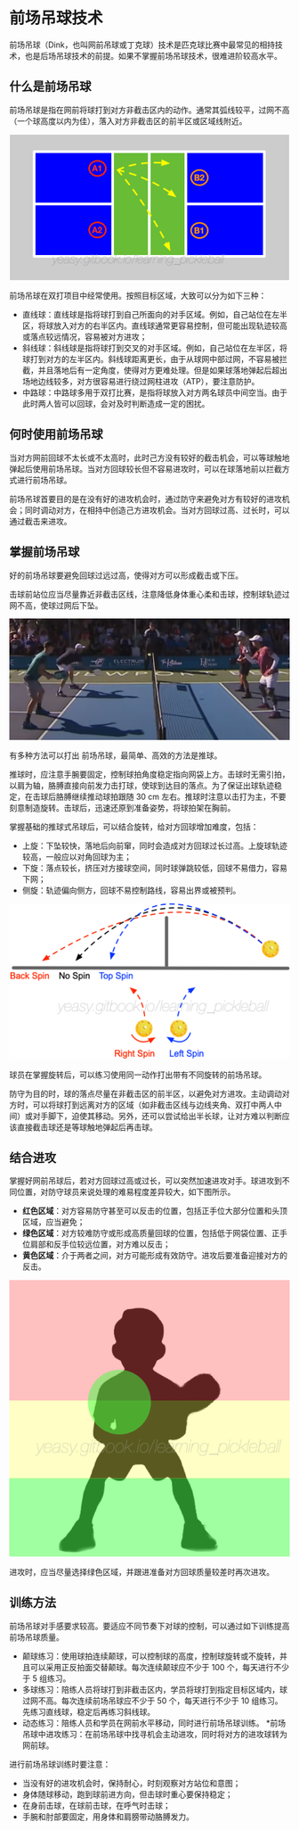 # 前场吊球技术

前场吊球（Dink，也叫网前吊球或丁克球）技术是匹克球比赛中最常见的相持技术，也是后场吊球技术的前提。如果不掌握前场吊球技术，很难进阶较高水平。

## 什么是前场吊球

前场吊球是指在网前将球打到对方非截击区内的动作。通常其弧线较平，过网不高（一个球高度以内为佳），落入对方非截击区的前半区或区域线附近。

![三种前场吊球线路](_images/dink-target.png)

前场吊球在双打项目中经常使用。按照目标区域，大致可以分为如下三种：

* 直线球：直线球是指将球打到自己所面向的对手区域。例如，自己站位在左半区，将球放入对方的右半区内。直线球通常更容易控制，但可能出现轨迹较高或落点较远情况，容易被对方进攻；
* 斜线球：斜线球是指将球打到交叉的对手区域。例如，自己站位在左半区，将球打到对方的左半区内。斜线球距离更长，由于从球网中部过网，不容易被拦截，并且落地后有一定角度，使得对方更难处理。但是如果球落地弹起后超出场地边线较多，对方很容易进行绕过网柱进攻（ATP），要注意防护。
* 中路球：中路球多用于双打比赛，是指将球放入对方两名球员中间空当。由于此时两人皆可以回球，会对及时判断造成一定的困扰。

## 何时使用前场吊球

当对方网前回球不太长或不太高时，此时己方没有较好的截击机会，可以等球触地弹起后使用前场吊球。当对方回球较长但不容易进攻时，可以在球落地前以拦截方式进行前场吊球。

前场吊球首要目的是在没有好的进攻机会时，通过防守来避免对方有较好的进攻机会；同时调动对方，在相持中创造己方进攻机会。当对方回球过高、过长时，可以通过截击来进攻。

## 掌握前场吊球

好的前场吊球要避免回球过远过高，使得对方可以形成截击或下压。

击球前站位应当尽量靠近非截击区线，注意降低身体重心柔和击球，控制球轨迹过网不高，使球过网后下坠。

![前场吊球时要注意控制球的轨迹过网不高](_images/dink-low.png)

有多种方法可以打出 前场吊球，最简单、高效的方法是推球。

推球时，应注意手腕要固定，控制球拍角度稳定指向网袋上方。击球时无需引拍，以肩为轴，胳膊直接向前发力击打球，使球到达目的落点。为了保证出球轨迹稳定，在击球后胳膊继续推动球拍跟随 30 cm 左右。推球时注意以击打为主，不要刻意制造旋转。击球后，迅速还原到准备姿势，将球拍架在胸前。

掌握基础的推球式吊球后，可以结合旋转，给对方回球增加难度，包括：

* 上旋：下坠较快，落地后向前窜，同时会造成对方回球过长过高。上旋球轨迹较高，一般应以对角回球为主；
* 下旋：落点较长，挤压对方接球空间，同时球弹跳较低，回球不易借力，容易下网；
* 侧旋：轨迹偏向侧方，回球不易控制路线，容易出界或被预判。

![不同旋转造成的飞行轨迹偏离](_images/spin-trajectory.png)

球员在掌握旋转后，可以练习使用同一动作打出带有不同旋转的前场吊球。

防守为目的时，球的落点尽量在非截击区的前半区，以避免对方进攻。主动调动对方时，可以将球打到远离对方的区域（如非截击区线与边线夹角、双打中两人中间）或对手脚下，迫使其移动。另外，还可以尝试给出半长球，让对方难以判断应该直接截击球还是等球触地弹起后再击球。

## 结合进攻

掌握好网前吊球后，若对方回球过高或过长，可以突然加速进攻对手。球进攻到不同位置，对防守球员来说处理的难易程度差异较大，如下图所示。

* **红色区域**：对方容易防守甚至可以反击的位置，包括正手位大部分位置和头顶区域，应当避免；
* **绿色区域**：对方较难防守或形成高质量回球的位置，包括低于网袋位置、正手位肩部和反手位较远位置，对方难以反击；
* **黄色区域**：介于两者之间，对方可能形成有效防守。进攻后要准备迎接对方的反击。

![进攻时的目标选择](_images/attack-target.png)

进攻时，应当尽量选择绿色区域，并跟进准备对方回球质量较差时再次进攻。

## 训练方法

前场吊球对手感要求较高。要适应不同节奏下对球的控制，可以通过如下训练提高前场吊球质量。

* 颠球练习：使用球拍连续颠球，可以控制球的高度，控制球旋转或不旋转，并且可以采用正反拍面交替颠球。每次连续颠球应不少于 100 个，每天进行不少于 5 组练习。
* 多球练习：陪练人员将球打到非截击区内，学员将球打到指定目标区域内，球过网不高。每次连续前场吊球应不少于 50 个，每天进行不少于 10 组练习。先练习直线球，稳定后再练习斜线球。
* 动态练习：陪练人员和学员在网前水平移动，同时进行前场吊球训练。
*前场吊球中进攻练习：在前场吊球中找寻机会主动进攻，同时将对方的进攻球转为网前球。

进行前场吊球训练时要注意：

* 当没有好的进攻机会时，保持耐心，时刻观察对方站位和意图；
* 身体随球移动，跑到球前进方向，但击球时重心要保持稳定；
* 在身前击球，在球前击球，在呼气时击球；
* 手腕和肘部要固定，用身体和肩膀带动胳膊发力。